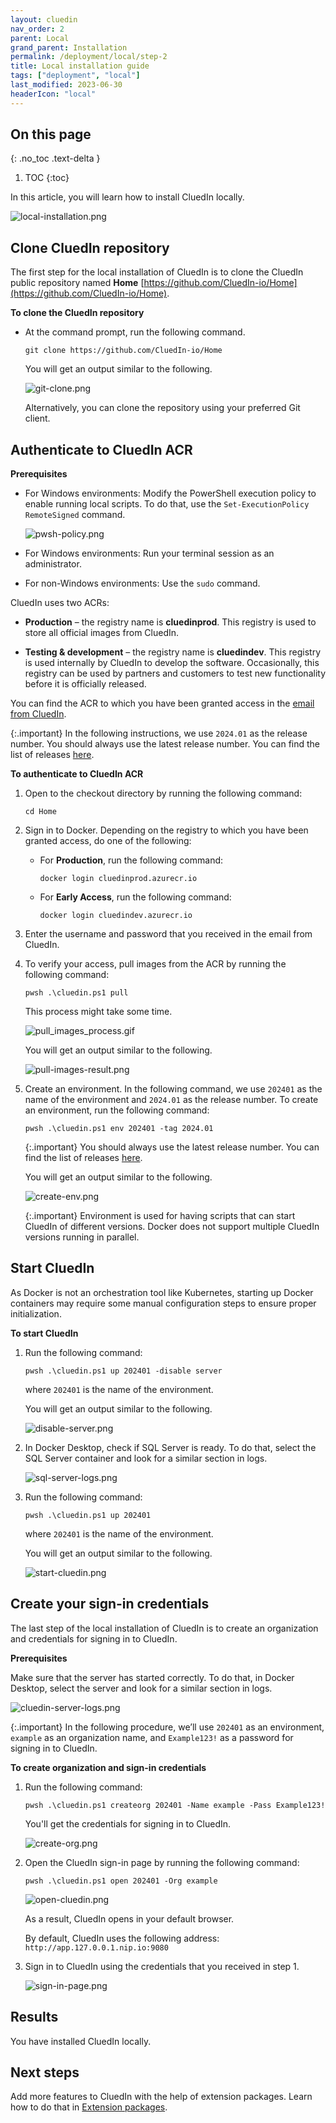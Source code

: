 ```yaml
---
layout: cluedin
nav_order: 2
parent: Local
grand_parent: Installation
permalink: /deployment/local/step-2
title: Local installation guide
tags: ["deployment", "local"]
last_modified: 2023-06-30
headerIcon: "local"
---
```

## On this page
{: .no_toc .text-delta }
1. TOC
{:toc}

In this article, you will learn how to install CluedIn locally.

![local-installation.png](../../assets/images/local-install/local-installation.png)

## Clone CluedIn repository

The first step for the local installation of CluedIn is to clone the CluedIn public repository named **Home** [https://github.com/CluedIn-io/Home](https://github.com/CluedIn-io/Home).

**To clone the CluedIn repository**

- At the command prompt, run the following command.

    ```
    git clone https://github.com/CluedIn-io/Home
    ```

    You will get an output similar to the following.

    ![git-clone.png](../../assets/images/local-install/git-clone.png)

    Alternatively, you can clone the repository using your preferred Git client.

## Authenticate to CluedIn ACR

**Prerequisites**

- For Windows environments: Modify the PowerShell execution policy to enable running local scripts. To do that, use the `Set-ExecutionPolicy RemoteSigned` command.

    ![pwsh-policy.png](../../assets/images/local-install/pwsh-policy.png)

- For Windows environments: Run your terminal session as an administrator.

- For non-Windows environments: Use the `sudo` command.

CluedIn uses two ACRs:

- **Production** – the registry name is **cluedinprod**. This registry is used to store all official images from CluedIn.

- **Testing & development** – the registry name is **cluedindev**. This registry is used internally by CluedIn to develop the software. Occasionally, this registry can be used by partners and customers to test new functionality before it is officially released.

You can find the ACR to which you have been granted access in the <a href="/deployment/local/step-1#get-access-to-CluedIn-container-registry">email from CluedIn</a>.

{:.important}
In the following instructions, we use `2024.01` as the release number. You should always use the latest release number. You can find the list of releases [here](https://cluedin-io.github.io/Releases/).

**To authenticate to CluedIn ACR**

1. Open to the checkout directory by running the following command:

    ```
    cd Home
    ```

1. Sign in to Docker. Depending on the registry to which you have been granted access, do one of the following:

    - For **Production**, run the following command:

        ```
        docker login cluedinprod.azurecr.io
        ```

    - For **Early Access**, run the following command:

        ```
        docker login cluedindev.azurecr.io
        ```

1. Enter the username and password that you received in the email from CluedIn.

1. To verify your access, pull images from the ACR by running the following command:

    ```
    pwsh .\cluedin.ps1 pull
    ```

    This process might take some time.

    ![pull_images_process.gif](../../assets/images/local-install/pull_images_process.gif)

    You will get an output similar to the following.

    ![pull-images-result.png](../../assets/images/local-install/pull-images-result.png)

1. Create an environment. In the following command, we use `202401` as the name of the environment and `2024.01` as the release number. To create an environment, run the following command:

    ```
    pwsh .\cluedin.ps1 env 202401 -tag 2024.01
    ```

    {:.important}
    You should always use the latest release number. You can find the list of releases [here](https://cluedin-io.github.io/Releases/).
    
    You will get an output similar to the following.

    ![create-env.png](../../assets/images/local-install/create-env.png)

    {:.important}
    Environment is used for having scripts that can start CluedIn of different versions. Docker does not support multiple CluedIn versions running in parallel.

## Start CluedIn

As Docker is not an orchestration tool like Kubernetes, starting up Docker containers may require some manual configuration steps to ensure proper initialization.

**To start CluedIn**

1. Run the following command:

    ```
    pwsh .\cluedin.ps1 up 202401 -disable server
    ```

    where `202401` is the name of the environment.

    You will get an output similar to the following.

    ![disable-server.png](../../assets/images/local-install/disable-server.png)

1. In Docker Desktop, check if SQL Server is ready. To do that, select the SQL Server container and look for a similar section in logs.

    ![sql-server-logs.png](../../assets/images/local-install/sql-server-logs.png)

1. Run the following command:

    ```
    pwsh .\cluedin.ps1 up 202401
    ```

    where `202401` is the name of the environment.

    You will get an output similar to the following.

    ![start-cluedin.png](../../assets/images/local-install/start-cluedin.png)

## Create your sign-in credentials

The last step of the local installation of CluedIn is to create an organization and credentials for signing in to CluedIn.

**Prerequisites**

Make sure that the server has started correctly. To do that, in Docker Desktop, select the server and look for a similar section in logs.

![cluedin-server-logs.png](../../assets/images/local-install/cluedin-server-logs.png)

{:.important}
In the following procedure, we’ll use `202401` as an environment, `example` as an organization name, and `Example123!` as a password for signing in to CluedIn.

**To create organization and sign-in credentials**

1. Run the following command:

    ```
    pwsh .\cluedin.ps1 createorg 202401 -Name example -Pass Example123!
    ```

    You'll get the credentials for signing in to CluedIn.

    ![create-org.png](../../assets/images/local-install/create-org.png)

1. Open the CluedIn sign-in page by running the following command:

    ```
    pwsh .\cluedin.ps1 open 202401 -Org example
    ```

    ![open-cluedin.png](../../assets/images/local-install/open-cluedin.png)

    As a result, CluedIn opens in your default browser.   

    By default, CluedIn uses the following address: `http://app.127.0.0.1.nip.io:9080`

1. Sign in to CluedIn using the credentials that you received in step 1.

    ![sign-in-page.png](../../assets/images/local-install/sign-in-page.png)

## Results

You have installed CluedIn locally.

## Next steps

Add more features to CluedIn with the help of extension packages. Learn how to do that in [Extension packages](/deployment/local/step-3).